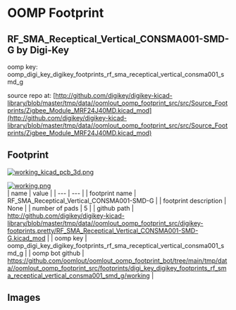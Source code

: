 # OOMP Footprint  
## RF_SMA_Receptical_Vertical_CONSMA001-SMD-G  by Digi-Key  
  
oomp key: oomp_digi_key_digikey_footprints_rf_sma_receptical_vertical_consma001_smd_g  
  
source repo at: [http://github.com/digikey/digikey-kicad-library/blob/master/tmp/data//oomlout_oomp_footprint_src/src/Source_Footprints/Zigbee_Module_MRF24J40MD.kicad_mod](http://github.com/digikey/digikey-kicad-library/blob/master/tmp/data//oomlout_oomp_footprint_src/src/Source_Footprints/Zigbee_Module_MRF24J40MD.kicad_mod)  
## Footprint  
  
[![working_kicad_pcb_3d.png](working_kicad_pcb_3d_600.png)](working_kicad_pcb_3d.png)  
  
[![working.png](working_600.png)](working.png)  
| name | value | 
| --- | --- | 
| footprint name | RF_SMA_Receptical_Vertical_CONSMA001-SMD-G | 
| footprint description | None | 
| number of pads | 5 | 
| github path | http://github.com/digikey/digikey-kicad-library/blob/master/tmp/data//oomlout_oomp_footprint_src/digikey-footprints.pretty/RF_SMA_Receptical_Vertical_CONSMA001-SMD-G.kicad_mod | 
| oomp key | oomp_digi_key_digikey_footprints_rf_sma_receptical_vertical_consma001_smd_g | 
| oomp bot github | https://github.com/oomlout/oomlout_oomp_footprint_bot/tree/main/tmp/data//oomlout_oomp_footprint_src/footprints/digi_key_digikey_footprints_rf_sma_receptical_vertical_consma001_smd_g/working | 
## Images  
